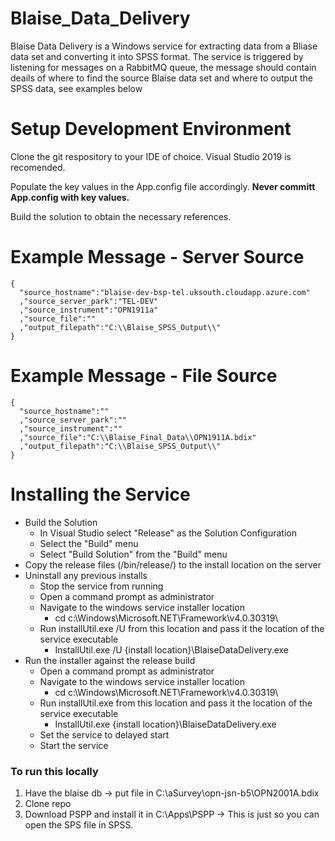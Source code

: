 # Blaise_Data_Delivery

Blaise Data Delivery is a Windows service for extracting data from a Bliase data set and converting it into SPSS format. The service is triggered by listening for messages on a RabbitMQ queue, the message should contain deails of where to find the source Blaise data set and where to output the SPSS data, see examples below

# Setup Development Environment

Clone the git respository to your IDE of choice. Visual Studio 2019 is recomended.

Populate the key values in the App.config file accordingly. **Never committ App.config with key values.**

Build the solution to obtain the necessary references.

# Example Message - Server Source

```
{
  "source_hostname":"blaise-dev-bsp-tel.uksouth.cloudapp.azure.com"
  ,"source_server_park":"TEL-DEV"
  ,"source_instrument":"OPN1911a"
  ,"source_file":""
  ,"output_filepath":"C:\\Blaise_SPSS_Output\\"
}                  
```


# Example Message - File Source

```
{
  "source_hostname":""
  ,"source_server_park":""
  ,"source_instrument":""
  ,"source_file":"C:\\Blaise_Final_Data\\OPN1911A.bdix"
  ,"output_filepath":"C:\\Blaise_SPSS_Output\\"
}                    
```

# Installing the Service

  - Build the Solution
    - In Visual Studio select "Release" as the Solution Configuration
    - Select the "Build" menu
    - Select "Build Solution" from the "Build" menu
  - Copy the release files (/bin/release/) to the install location on the server
  - Uninstall any previous installs
    - Stop the service from running
    - Open a command prompt as administrator
    - Navigate to the windows service installer location
      - cd c:\Windows\Microsoft.NET\Framework\v4.0.30319\
    - Run installUtil.exe /U from this location and pass it the location of the service executable
      - InstallUtil.exe /U {install location}\BlaiseDataDelivery.exe
  - Run the installer against the release build
    - Open a command prompt as administrator
    - Navigate to the windows service installer location
      - cd c:\Windows\Microsoft.NET\Framework\v4.0.30319\
    - Run installUtil.exe from this location and pass it the location of the service executable
      - InstallUtil.exe {install location}\BlaiseDataDelivery.exe
    - Set the service to delayed start
    - Start the service

### To run this locally

1. Have the blaise db -> put file in C:\aSurvey\opn-jsn-b5\OPN2001A.bdix
2. Clone repo
3. Download PSPP and install it in C:\Apps\PSPP -> This is just so you can open the SPS file in SPSS. 
